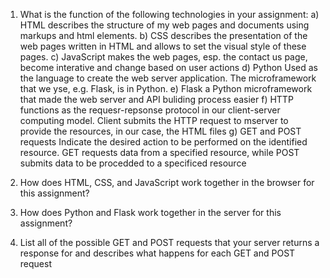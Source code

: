 1. What is the function of the following technologies in your assignment:
a) HTML
	describes the structure of my web pages and documents using markups and html elements.
b) CSS
	describes the presentation of the web pages written in HTML and allows to set the visual style of these pages.
c) JavaScript
	makes the web pages, esp. the contact us page, become interative and change based on user actions
d) Python
	Used as the language to create the web server application. The microframework that we yse, e.g. Flask, is in Python.
e) Flask
	a Python microframework that made the web server and API buliding process easier
f) HTTP
	functions as the requesr-repsonse protocol in our client-server computing model. Client submits the HTTP request to mserver to provide the resources, in our case, the HTML files
g) GET and POST requests
	Indicate the desired action to be performed on the identified resource. GET requests data from a specified resource, while POST submits data to be procedded to a specificed resource



2. How does HTML, CSS, and JavaScript work together in the browser for this assignment?




3. How does Python and Flask work together in the server for this assignment?




4. List all of the possible GET and POST requests that your server returns a response for and describes what happens for each GET and POST request




